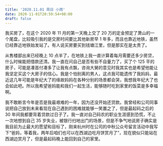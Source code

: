 ```yaml
---
title: '2020.11.01 周日 小雨'
date: 2020-11-01T20:59:54+08:00
draft: false
---
```


我买房了，在这个 2020 年 11 月的第一天晚上交了 20 万的定金预定了萧山的一个尾盘，比较吸引我的是交房时间要比其他新房早 1 年多，而且也靠近地铁，虽然已经靠近地铁始发站了。有人说买房要买到钱塘江里，但是那实在是太贵了。

从售楼部出来已经晚上 10 点半了，在地铁上我一直计算着每月需要还多少房贷，什么时候能把借款还清。我一直在问自己是否有些不自量力了，买了个 125 平的房子，可能是凑首付凑多了让我有点飘，咨询大舅的意见时我其实也是希望他能让我坚定买这个大房子的信心。我是个怕别离的男人，这点我可能遗传了我妈妈，最近这几年可能是年纪大了的缘故妈妈在各种分别的场景都会哭，我想我年纪大了也会如此吧。所以我希望爸妈能和我们一起生活，能够随时吃到家里的饭菜是多幸福啊。

我不敢断言今年是否是我最艰难的一年，因为还没开始还贷款。我曾经和公司同事说把自己放到未来看现在自己遇到的困难就能够一笑置之了，但是最起码之后的 30 年间我都要背着贷款过日子了。我一直对自己码农的职业生涯感到恐慌，不止一次地想到自己 35 岁失业，被银行扫地出门的场景，但是不争气地说房子确实是我目前为止最大的愿望和目标了，刚来杭州时在公司的中秋公众号留言活动中我写下“爸妈，等着我，两年后咱们也可以在西湖边吃月饼赏月了”，现在貌似只能站在西湖边赏月了，但是最起码晚上能回到自己的家里。
